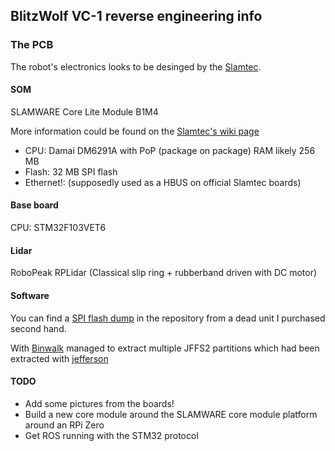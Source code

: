 ## BlitzWolf VC-1 reverse engineering info

### The PCB

The robot's electronics looks to be desinged by the [Slamtec](https://wiki.slamtec.com).

#### SOM

SLAMWARE Core Lite Module B1M4

More information could be found on the [Slamtec's wiki page](https://wiki.slamtec.com/pages/viewpage.action?pageId=7929902)

- CPU: Damai DM6291A with PoP (package on package) RAM likely 256 MB
- Flash: 32 MB SPI flash
- Ethernet!: (supposedly used as a HBUS on official Slamtec boards)

#### Base board

CPU: STM32F103VET6

#### Lidar

RoboPeak RPLidar (Classical slip ring + rubberband driven with DC motor)

#### Software

You can find a [SPI flash dump](readout.bin) in the repository from a dead unit I purchased second hand.

With [Binwalk](https://github.com/ReFirmLabs/binwalk) managed to extract multiple JFFS2 partitions which had been extracted with [jefferson](https://github.com/sviehb/jefferson)

#### TODO

- Add some pictures from the boards!
- Build a new core module around the SLAMWARE core module platform around an RPi Zero
- Get ROS running with the STM32 protocol

